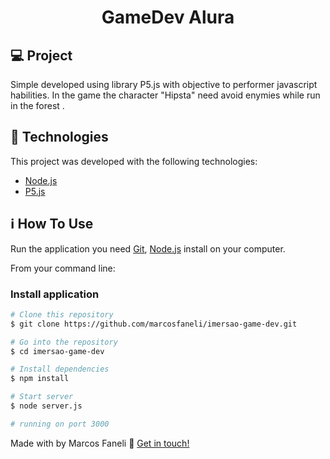 <h1 align="center">
    GameDev Alura
</h1>

## 💻 Project

Simple developed using library P5.js with objective to performer javascript habilities.
In the game the character "Hipsta" need avoid enymies while run in the forest .


## :rocket: Technologies

This project was developed with the following technologies:

- [Node.js][nodejs]
- [P5.js][p5js]

## :information_source: How To Use

Run the application you need [Git](https://git-scm.com), [Node.js][nodejs] install on your computer.

From your command line:

### Install application

```bash
# Clone this repository
$ git clone https://github.com/marcosfaneli/imersao-game-dev.git

# Go into the repository
$ cd imersao-game-dev

# Install dependencies
$ npm install

# Start server
$ node server.js

# running on port 3000
```

Made with by Marcos Faneli :wave: [Get in touch!](https://www.linkedin.com/in/marcosfaneli/)

[nodejs]: https://nodejs.org/
[p5js]: https://p5js.org/
[vs]: https://code.visualstudio.com/
